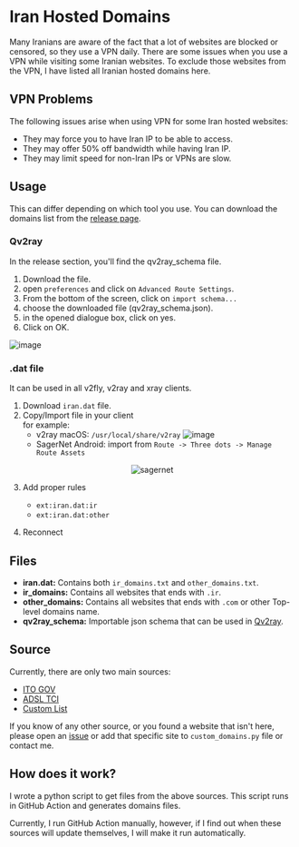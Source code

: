 # Iran Hosted Domains

Many Iranians are aware of the fact that a lot of websites are blocked or censored, so they use a VPN daily. There are
some issues when you use a VPN while visiting some Iranian websites. To exclude those websites from the VPN, I have
listed all Iranian hosted domains here.

## VPN Problems

The following issues arise when using VPN for some Iran hosted websites:

- They may force you to have Iran IP to be able to access.
- They may offer 50% off bandwidth while having Iran IP.
- They may limit speed for non-Iran IPs or VPNs are slow.

## Usage

This can differ depending on which tool you use. You can download the domains list from
the [release page](https://github.com/SamadiPour/iran-hosted-domains/releases).

### Qv2ray

In the release section, you'll find the qv2ray_schema file.

1. Download the file.
2. open `preferences` and click on `Advanced Route Settings`.
3. From the bottom of the screen, click on `import schema...`
4. choose the downloaded file (qv2ray_schema.json).
5. in the opened dialogue box, click on yes.
6. Click on OK.

![image](https://user-images.githubusercontent.com/24422125/115480663-397d3880-a260-11eb-88db-d3d7f8074767.png)

### .dat file

It can be used in all v2fly, v2ray and xray clients.

1. Download `iran.dat` file.
2. Copy/Import file in your client  
  for example:
    - v2ray macOS: `/usr/local/share/v2ray`
    ![image](https://user-images.githubusercontent.com/24422125/123522516-f2ce1380-d6d2-11eb-971f-0176f6e5b8ec.png)
    - SagerNet Android: import from `Route -> Three dots -> Manage Route Assets`   

<p align="center">
  <img alt="sagernet" src="https://user-images.githubusercontent.com/24422125/123522689-1cd40580-d6d4-11eb-90c1-a0341927e283.jpg">
</p>

3. Add proper rules
    - `ext:iran.dat:ir`
    - `ext:iran.dat:other`

4. Reconnect

## Files

- **iran.dat:** Contains both `ir_domains.txt` and `other_domains.txt`.
- **ir_domains:** Contains all websites that ends with `.ir`.
- **other_domains:** Contains all websites that ends with `.com` or other Top-level domains name.
- **qv2ray_schema:** Importable json schema that can be used in [Qv2ray](https://github.com/Qv2ray/Qv2ray).

## Source

Currently, there are only two main sources:

- [ITO GOV](https://g2b.ito.gov.ir/index.php/site/list_ip)
- [ADSL TCI](https://adsl.tci.ir/panel/sites)
- [Custom List](https://github.com/SamadiPour/iran-hosted-domains/blob/main/src/data/custom_domains.py)

If you know of any other source, or you found a website that isn't here, please open
an [issue](https://github.com/SamadiPour/iran-hosted-domains/issues) or add that specific site to `custom_domains.py`
file or contact me.

## How does it work?

I wrote a python script to get files from the above sources. This script runs in GitHub Action and generates domains
files.

Currently, I run GitHub Action manually, however, if I find out when these sources will update themselves, I will make
it run automatically.
